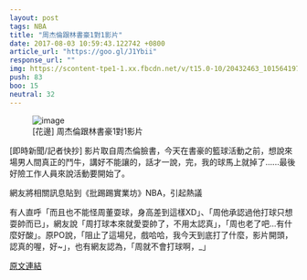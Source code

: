 ```yaml
---
layout: post
tags: NBA
title: "周杰倫跟林書豪1對1影片"
date: 2017-08-03 10:59:43.122742 +0800
article_url: "https://goo.gl/J1Ybii"
response_url: ""
img: https://scontent-tpe1-1.xx.fbcdn.net/v/t15.0-10/20432463_10156419780958976_8385693838919860224_n.jpg?oh=4fc6b29999d53c1bc787ac791eefb383&oe=59EE3BE0
push: 83
boo: 15
neutral: 32
---
```


<figure>
<img src="https://scontent-tpe1-1.xx.fbcdn.net/v/t15.0-10/20432463_10156419780958976_8385693838919860224_n.jpg?oh=4fc6b29999d53c1bc787ac791eefb383&oe=59EE3BE0" alt="image">
<figcaption>
[花邊] 周杰倫跟林書豪1對1影片
</figcaption>
</figure>



[即時新聞/記者快抄] 影片取自周杰倫臉書，今天在書豪的籃球活動之前，想說來場男人間真正的鬥牛，講好不能讓的，話才一說，完，我的球馬上就掉了......最後好險工作人員來說活動要開始了。

網友將相關訊息貼到《批踢踢實業坊》NBA，引起熱議

有人直呼「而且也不能怪周董耍球，身高差到這樣XD」、「周他承認過他打球只想耍帥而已」，網友說「周打球本來就愛耍帥了，不用太認真」，「周也老了吧...有什麼好酸」。原PO說，「阻止了這場兒，戲哈哈，我今天到底打了什麼，影片開頭，認真的喔，好~」，也有網友認為，「周就不會打球啊，_」

<a href = "https://www.ptt.cc/bbs/NBA/M.1501093429.A.7B0.html">原文連結</a>

